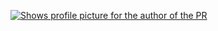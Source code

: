 [<picture>
    <source media="(prefers-color-scheme: dark)" srcset="https://badge.race-of-sloths.com/frolvanya?type=bot&theme=dark">
    <source media="(prefers-color-scheme: light)" srcset="https://badge.race-of-sloths.com/frolvanya?type=bot&theme=light">
    <img alt="Shows profile picture for the author of the PR" src="https://badge.race-of-sloths.com/frolvanya?type=bot&theme=white">
</picture>](https://race-of-sloths.com/profile/frolvanya)
